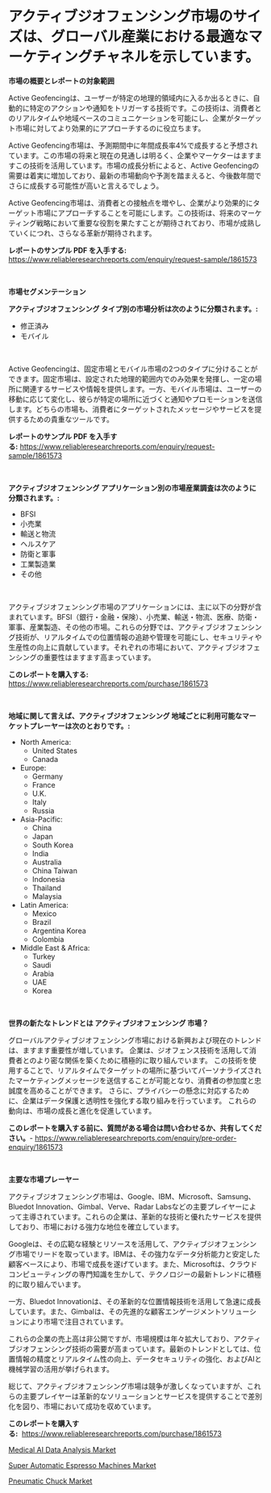 <p><h1>アクティブジオフェンシング市場のサイズは、グローバル産業における最適なマーケティングチャネルを示しています。</h1></p><p><strong>市場の概要とレポートの対象範囲</strong></p>
<p><p>Active Geofencingは、ユーザーが特定の地理的領域内に入るか出るときに、自動的に特定のアクションや通知をトリガーする技術です。この技術は、消費者とのリアルタイムや地域ベースのコミュニケーションを可能にし、企業がターゲット市場に対してより効果的にアプローチするのに役立ちます。</p><p>Active Geofencing市場は、予測期間中に年間成長率4%で成長すると予想されています。この市場の将来と現在の見通しは明るく、企業やマーケターはますますこの技術を活用しています。市場の成長分析によると、Active Geofencingの需要は着実に増加しており、最新の市場動向や予測を踏まえると、今後数年間でさらに成長する可能性が高いと言えるでしょう。</p><p>Active Geofencing市場は、消費者との接触点を増やし、企業がより効果的にターゲット市場にアプローチすることを可能にします。この技術は、将来のマーケティング戦略において重要な役割を果たすことが期待されており、市場が成熟していくにつれ、さらなる革新が期待されます。</p></p>
<p><strong>レポートのサンプル PDF を入手する:</strong> <a href="https://www.reliableresearchreports.com/enquiry/request-sample/1861573">https://www.reliableresearchreports.com/enquiry/request-sample/1861573</a></p>
<p>&nbsp;</p>
<p><strong>市場セグメンテーション</strong></p>
<p><strong>アクティブジオフェンシング タイプ別の市場分析は次のように分類されます。:</strong></p>
<p><ul><li>修正済み</li><li>モバイル</li></ul></p>
<p>&nbsp;</p>
<p><p>Active Geofencingは、固定市場とモバイル市場の2つのタイプに分けることができます。固定市場は、設定された地理的範囲内でのみ効果を発揮し、一定の場所に関連するサービスや情報を提供します。一方、モバイル市場は、ユーザーの移動に応じて変化し、彼らが特定の場所に近づくと通知やプロモーションを送信します。どちらの市場も、消費者にターゲットされたメッセージやサービスを提供するための貴重なツールです。</p></p>
<p><strong>レポートのサンプル PDF を入手する:</strong>&nbsp;<a href="https://www.reliableresearchreports.com/enquiry/request-sample/1861573">https://www.reliableresearchreports.com/enquiry/request-sample/1861573</a></p>
<p>&nbsp;</p>
<p><strong> アクティブジオフェンシング アプリケーション別の市場産業調査は次のように分類されます。:</strong></p>
<p><ul><li>BFSI</li><li>小売業</li><li>輸送と物流</li><li>ヘルスケア</li><li>防衛と軍事</li><li>工業製造業</li><li>その他</li></ul></p>
<p>&nbsp;</p>
<p><p>アクティブジオフェンシング市場のアプリケーションには、主に以下の分野が含まれています。BFSI（銀行・金融・保険）、小売業、輸送・物流、医療、防衛・軍事、産業製造、その他の市場。これらの分野では、アクティブジオフェンシング技術が、リアルタイムでの位置情報の追跡や管理を可能にし、セキュリティや生産性の向上に貢献しています。それぞれの市場において、アクティブジオフェンシングの重要性はますます高まっています。</p></p>
<p><strong>このレポートを購入する:</strong>&nbsp; <a href="https://www.reliableresearchreports.com/purchase/1861573">https://www.reliableresearchreports.com/purchase/1861573</a></p>
<p>&nbsp;</p>
<p><strong>地域に関して言えば、アクティブジオフェンシング 地域ごとに利用可能なマーケットプレーヤーは次のとおりです。:</strong></p>
<p><ul>
    <li>
        North America:
        <ul>
            <li>United States</li>
            <li>Canada</li>
        </ul>
    </li>
    <li>
        Europe:
        <ul>
            <li>Germany</li>
            <li>France</li>
            <li>U.K.</li>
            <li>Italy</li>
            <li>Russia</li>
        </ul>
    </li>
    <li>
        Asia-Pacific:
        <ul>
            <li>China</li>
            <li>Japan</li>
            <li>South Korea</li>
            <li>India</li>
            <li>Australia</li>
            <li>China Taiwan</li>
            <li>Indonesia</li>
            <li>Thailand</li>
            <li>Malaysia</li>
        </ul>
    </li>
    <li>
        Latin America:
        <ul>
            <li>Mexico</li>
            <li>Brazil</li>
            <li>Argentina Korea</li>
            <li>Colombia</li>
        </ul>
    </li>
    <li>
        Middle East & Africa:
        <ul>
            <li>Turkey</li>
            <li>Saudi</li>
            <li>Arabia</li>
            <li>UAE</li>
            <li>Korea</li>
        </ul>
    </li>
    </ul></p>
<p>&nbsp;</p>
<p><strong>世界の新たなトレンドとは アクティブジオフェンシング 市場？</strong></p>
<p><p>グローバルアクティブジオフェンシング市場における新興および現在のトレンドは、ますます重要性が増しています。 企業は、ジオフェンス技術を活用して消費者とのより密な関係を築くために積極的に取り組んでいます。 この技術を使用することで、リアルタイムでターゲットの場所に基づいてパーソナライズされたマーケティングメッセージを送信することが可能となり、消費者の参加度と忠誠度を高めることができます。 さらに、プライバシーの懸念に対応するために、企業はデータ保護と透明性を強化する取り組みを行っています。 これらの動向は、市場の成長と進化を促進しています。</p></p>
<p><strong>このレポートを購入する前に、質問がある場合は問い合わせるか、共有してください。</strong>- <a href="https://www.reliableresearchreports.com/enquiry/pre-order-enquiry/1861573">https://www.reliableresearchreports.com/enquiry/pre-order-enquiry/1861573</a></p>
<p>&nbsp;</p>
<p><strong>主要な市場プレーヤー</strong></p>
<p><p>アクティブジオフェンシング市場は、Google、IBM、Microsoft、Samsung、Bluedot Innovation、Gimbal、Verve、Radar Labsなどの主要プレイヤーによって主導されています。これらの企業は、革新的な技術と優れたサービスを提供しており、市場における強力な地位を確立しています。</p><p>Googleは、その広範な経験とリソースを活用して、アクティブジオフェンシング市場でリードを取っています。IBMは、その強力なデータ分析能力と安定した顧客ベースにより、市場で成長を遂げています。また、Microsoftは、クラウドコンピューティングの専門知識を生かして、テクノロジーの最新トレンドに積極的に取り組んでいます。</p><p>一方、Bluedot Innovationは、その革新的な位置情報技術を活用して急速に成長しています。また、Gimbalは、その先進的な顧客エンゲージメントソリューションにより市場で注目されています。</p><p>これらの企業の売上高は非公開ですが、市場規模は年々拡大しており、アクティブジオフェンシング技術の需要が高まっています。最新のトレンドとしては、位置情報の精度とリアルタイム性の向上、データセキュリティの強化、およびAIと機械学習の活用が挙げられます。</p><p>総じて、アクティブジオフェンシング市場は競争が激しくなっていますが、これらの主要プレイヤーは革新的なソリューションとサービスを提供することで差別化を図り、市場において成功を収めています。</p></p>
<p><strong>このレポートを購入する:</strong>&nbsp;&nbsp;<a href="https://www.reliableresearchreports.com/purchase/1861573">https://www.reliableresearchreports.com/purchase/1861573</a></p>
<p><p><a href="https://view.publitas.com/reportprime-1/medical-ai-data-analysis-market-size-and-examines-its-market-scope-with-a-primary-focus-on-growth-opportunities-and-forecasted-trends-spanning-from-2023-to-2030/">Medical AI Data Analysis Market</a></p><p><a href="https://view.publitas.com/reportprime-1/super-automatic-espresso-machines-market-a-comprehensive-report-of-its-market-share-growth-trends-2023-2030/">Super Automatic Espresso Machines Market</a></p><p><a href="https://view.publitas.com/reportprime-1/decoding-the-pneumatic-chuck-market-a-deep-dive-into-the-latest-market-trends-market-segmentation-and-competitive-analysis/">Pneumatic Chuck Market</a></p></p>